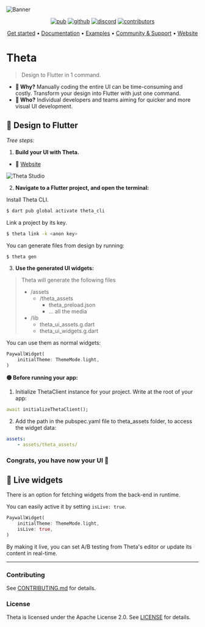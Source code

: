 ![Banner](https://api.buildwiththeta.com/storage/v1/object/public/theta-assets/logos/banner_theta_flutter_colors.jpg)

<p align="center">
  <a href="https://pub.dev/packages/theta"><img src="https://img.shields.io/pub/v/theta?label=pub.dev&logo=dart" alt="pub"></a>
  <a href="https://github.com/buildwiththeta/buildwiththeta"><img src="https://img.shields.io/github/stars/buildwiththeta/buildwiththeta?logo=github" alt="github"></a>
  <a href="https://discord.gg/zz9fAwqNHf"><img src="https://img.shields.io/discord/1110506355728584714?logo=discord" alt="discord"></a>
  <a href="https://github.com/buildwiththeta/buildwiththeta"><img src="https://img.shields.io/github/contributors/buildwiththeta/buildwiththeta?logo=github" alt="contributors"></a>
</p>

<p align="center">
  <a href="https://docs.buildwiththeta.com/en/getting-started">Get started</a> •
  <a href="https://docs.buildwiththeta.com">Documentation</a> •
  <a href="https://github.com/buildwiththeta/buildwiththeta/tree/main/examples/">Examples</a> •
  <a href="https://discord.gg/zz9fAwqNHf">Community & Support</a> •
  <a href="https://buildwiththeta.com">Website</a>
</p>

# Theta

> Design to Flutter in 1 command.

- **🦄 Why?** Manually coding the entire UI can be time-consuming and costly. Transform your design into Flutter with just one command.
- **👥 Who?** Individual developers and teams aiming for quicker and more visual UI development.

## 🧙 Design to Flutter

*Tree steps:*

1. **Build your UI with Theta.**

- 🔗 [Website](https://buildwiththeta.com)

![Theta Studio](https://api.buildwiththeta.com/storage/v1/object/public/theta-assets/covers/263726701.jpg)

2. **Navigate to a Flutter project, and open the terminal:**

Install Theta CLI.

```sh
$ dart pub global activate theta_cli
```

Link a project by its key.

```sh
$ theta link -k <anon key>
```

You can generate files from design by running:

```sh
$ theta gen
```

3. **Use the generated UI widgets:**

> Theta will generate the following files
> - /assets
>    - /theta_assets
>        - theta_preload.json
>        - ... all the media
> - /lib
>    - theta_ui_assets.g.dart
>    - theta_ui_widgets.g.dart

You can use them as normal widgets:

```dart
PaywallWidget(
    initialTheme: ThemeMode.light,
)
```

**🟡 Before running your app:** 

1. Initialize ThetaClient instance for your project. Write at the root of your app:

```dart
await initializeThetaClient();
```

2. Add the path in the pubspec.yaml file to theta_assets folder, to access the widget data:

```yaml
assets: 
    - assets/theta_assets/
```

### **Congrats, you have now your UI 🥳**

## 🔴 Live widgets

There is an option for fetching widgets from the back-end in runtime.

You can easily active it by setting `isLive: true`.

```dart
PaywallWidget(
    initialTheme: ThemeMode.light,
    isLive: true,
)
```

By making it live, you can set A/B testing from Theta's editor or update its content in real-time.

---

### Contributing

See [CONTRIBUTING.md](https://github.com/buildwiththeta/buildwiththeta/blob/main/CONTRIBUTING.md) for details.

### License

Theta is licensed under the Apache License 2.0. See [LICENSE](https://github.com/buildwiththeta/buildwiththeta/blob/main/LICENSE) for details.

